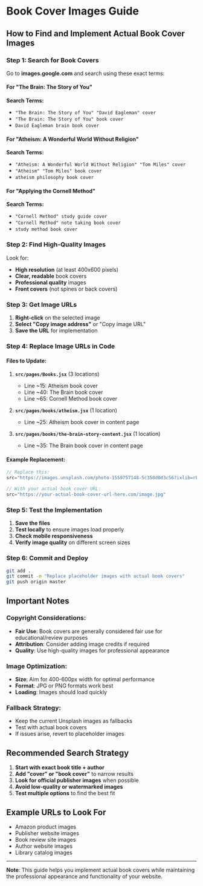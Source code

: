 # Book Cover Images Guide

## How to Find and Implement Actual Book Cover Images

### Step 1: Search for Book Covers

Go to **images.google.com** and search using these exact terms:

#### For "The Brain: The Story of You"
**Search Terms:**
- `"The Brain: The Story of You" "David Eagleman" cover`
- `"The Brain: The Story of You" book cover`
- `David Eagleman brain book cover`

#### For "Atheism: A Wonderful World Without Religion"
**Search Terms:**
- `"Atheism: A Wonderful World Without Religion" "Tom Miles" cover`
- `"Atheism" "Tom Miles" book cover`
- `atheism philosophy book cover`

#### For "Applying the Cornell Method"
**Search Terms:**
- `"Cornell Method" study guide cover`
- `"Cornell Method" note taking book cover`
- `study method book cover`

### Step 2: Find High-Quality Images

Look for:
- **High resolution** (at least 400x600 pixels)
- **Clear, readable** book covers
- **Professional quality** images
- **Front covers** (not spines or back covers)

### Step 3: Get Image URLs

1. **Right-click** on the selected image
2. **Select "Copy image address"** or "Copy image URL"
3. **Save the URL** for implementation

### Step 4: Replace Image URLs in Code

#### Files to Update:

1. **`src/pages/Books.jsx`** (3 locations)
   - Line ~15: Atheism book cover
   - Line ~40: The Brain book cover
   - Line ~65: Cornell Method book cover

2. **`src/pages/books/atheism.jsx`** (1 location)
   - Line ~25: Atheism book cover in content page

3. **`src/pages/books/the-brain-story-content.jsx`** (1 location)
   - Line ~35: The Brain book cover in content page

#### Example Replacement:

```jsx
// Replace this:
src="https://images.unsplash.com/photo-1559757148-5c350d0d3c56?ixlib=rb-4.0.3&ixid=M3wxMjA3fDB8MHxwaG90by1wYWdlfHx8fGVufDB8fHx8fA%3D%3D&auto=format&fit=crop&w=400&q=80"

// With your actual book cover URL:
src="https://your-actual-book-cover-url-here.com/image.jpg"
```

### Step 5: Test the Implementation

1. **Save the files**
2. **Test locally** to ensure images load properly
3. **Check mobile responsiveness**
4. **Verify image quality** on different screen sizes

### Step 6: Commit and Deploy

```bash
git add .
git commit -m "Replace placeholder images with actual book covers"
git push origin master
```

## Important Notes

### Copyright Considerations:
- **Fair Use**: Book covers are generally considered fair use for educational/review purposes
- **Attribution**: Consider adding image credits if required
- **Quality**: Use high-quality images for professional appearance

### Image Optimization:
- **Size**: Aim for 400-600px width for optimal performance
- **Format**: JPG or PNG formats work best
- **Loading**: Images should load quickly

### Fallback Strategy:
- Keep the current Unsplash images as fallbacks
- Test with actual book covers
- If issues arise, revert to placeholder images

## Recommended Search Strategy

1. **Start with exact book title + author**
2. **Add "cover" or "book cover"** to narrow results
3. **Look for official publisher images** when possible
4. **Avoid low-quality or watermarked images**
5. **Test multiple options** to find the best fit

## Example URLs to Look For

- Amazon product images
- Publisher website images
- Book review site images
- Author website images
- Library catalog images

---

**Note**: This guide helps you implement actual book covers while maintaining the professional appearance and functionality of your website.
